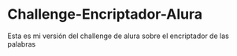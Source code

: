 # Challenge-Encriptador-Alura
Esta es mi versión del challenge de alura sobre el encriptador de las palabras
